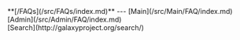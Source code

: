 <div class='linkbox'>
**[/FAQs](/src/FAQs/index.md)**
---
[Main](/src/Main/FAQ/index.md)<br />
[Admin](/src/Admin/FAQ/index.md)<br />
[Search](http://galaxyproject.org/search/)
</div>
